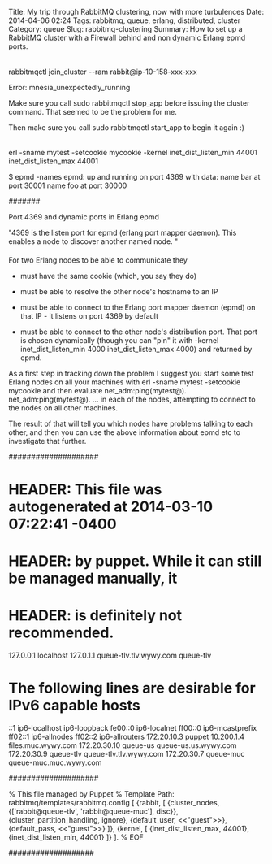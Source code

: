 Title: My trip through RabbitMQ clustering, now with more turbulences
Date: 2014-04-06 02:24
Tags: rabbitmq, queue, erlang, distributed, cluster
Category: queue
Slug: rabbitmq-clustering
Summary: How to set up a RabbitMQ cluster with a Firewall behind and non dynamic Erlang epmd ports.


######

rabbitmqctl join_cluster --ram rabbit@ip-10-158-xxx-xxx

Error: mnesia_unexpectedly_running


Make sure you call sudo rabbitmqctl stop_app before issuing the cluster command. That seemed to be the problem for me.

Then make sure you call sudo rabbitmqctl start_app to begin it again :)

######

erl -sname mytest -setcookie mycookie -kernel inet_dist_listen_min 44001 inet_dist_listen_max 44001

$ epmd -names
epmd: up and running on port 4369 with data:
name bar at port 30001
name foo at port 30000

#######

Port 4369 and dynamic ports in Erlang epmd

"4369 is the listen port for
epmd (erlang port mapper daemon).  This enables a node to discover
another named node.
"

####

For two Erlang nodes to be able to communicate they

- must have the same cookie (which, you say they do)

- must be able to resolve the other node's hostname to an IP

- must be able to connect to the Erlang port mapper daemon (epmd) on
that IP - it listens on port 4369 by default

- must be able to connect to the other node's distribution port. That
port is chosen dynamically (though you can "pin" it with -kernel
inet_dist_listen_min 4000 inet_dist_listen_max 4000) and returned by epmd.

As a first step in tracking down the problem I suggest you start some
test Erlang nodes on all your machines with
   erl -sname mytest -setcookie mycookie
and then evaluate
   net_adm:ping(mytest@<machine1>).
   net_adm:ping(mytest@<machine2>).
   ...
in each of the nodes, attempting to connect to the nodes on all other
machines.

The result of that will tell you which nodes have problems talking to
each other, and then you can use the above information about epmd etc to
investigate that further.


####################

# HEADER: This file was autogenerated at 2014-03-10 07:22:41 -0400
# HEADER: by puppet.  While it can still be managed manually, it
# HEADER: is definitely not recommended.
127.0.0.1   localhost
127.0.1.1   queue-tlv.tlv.wywy.com  queue-tlv

# The following lines are desirable for IPv6 capable hosts
::1 ip6-localhost   ip6-loopback
fe00::0 ip6-localnet
ff00::0 ip6-mcastprefix
ff02::1 ip6-allnodes
ff02::2 ip6-allrouters
172.20.10.3 puppet
10.200.1.4  files.muc.wywy.com
172.20.30.10    queue-us    queue-us.us.wywy.com
172.20.30.9 queue-tlv   queue-tlv.tlv.wywy.com
172.20.30.7 queue-muc   queue-muc.muc.wywy.com


####################

% This file managed by Puppet
% Template Path: rabbitmq/templates/rabbitmq.config
[
  {rabbit, [
    {cluster_nodes, {['rabbit@queue-tlv', 'rabbit@queue-muc'], disc}},
    {cluster_partition_handling, ignore},
    {default_user, <<"guest">>},
    {default_pass, <<"guest">>}
  ]},
  {kernel, [
    {inet_dist_listen_max, 44001},
    {inet_dist_listen_min, 44001}
  ]}
].
% EOF

###################
